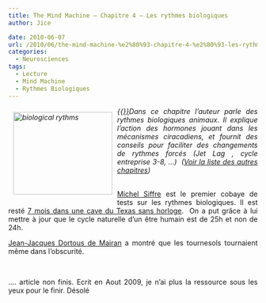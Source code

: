 ```yaml
---
title: The Mind Machine – Chapitre 4 – Les rythmes biologiques
author: Jice

date: 2010-06-07
url: /2010/06/the-mind-machine-%e2%80%93-chapitre-4-%e2%80%93-les-rythmes-biologiques/
categories:
  - Neurosciences
tags:
  - Lecture
  - Mind Machine
  - Rythmes Biologiques
---
```

<p style="text-align: justify;">
  <em><a href="images/posts/oldwordpress/uploads/2009/09/biological-rythms.jpg">{{<img class="alignleft size-full wp-image-963" style="margin: 10px; float: left;" title="biological rythms" src="images/posts/oldwordpress/uploads/2009/09/biological-rythms.jpg" alt="biological rythms" width="200" height="167" >}}</a>Dans ce chapitre l&#8217;auteur parle des rythmes biologiques animaux. Il explique l&#8217;action des hormones jouant dans les mécanismes ciracadiens, et fournit des conseils pour faciliter des changements de rythmes forcés (Jet Lag , cycle entreprise 3-8, &#8230;) <em> </em></em><span><span><em>(<a href="../2009/09/2009/08/the-mind-machine-notes-de-lecture/">Voir la liste des autres chapitres</a>)</em></span></span>
</p>

<p style="text-align: justify;">
  <span id="apture_prvw1"><a href="http://fr.wikipedia.org/wiki/Ivan%20Pavlov"><br /> </a></span><a id="aptureLink_e00Pzuh0v5" href="http://fr.wikipedia.org/wiki/Michel%20Siffre">Michel Siffre</a> est le premier cobaye de tests sur les rythmes biologiques. Il est resté <a href="http://presse.ffspeleo.fr/article.php3?id_article=1287" target="_blank">7 mois dans une cave du Texas sans horloge</a>.  On a put grâce à lui mettre à jour que le cycle naturelle d&#8217;un être humain est de 25h et non de 24h.
</p>

<p style="text-align: justify;">
  <a id="aptureLink_Jn2qxkBgES" href="http://fr.wikipedia.org/wiki/Jean-Jacques%20Dortous%20de%20Mairan">Jean-Jacques Dortous de Mairan</a> a montré que les tournesols tournaient même dans l&#8217;obscurité.
</p>

<p style="text-align: justify;">
   
</p>

<p style="text-align: justify;">
  &#8230;. article non finis. Ecrit en Aout 2009, je n&#8217;ai plus la ressource sous les yeux pour le finir. Désolé
</p>

<p style="text-align: justify;">
   
</p>